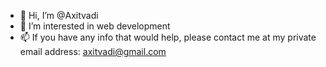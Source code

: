 - 👋 Hi, I’m @Axitvadi
- 👀 I’m interested in web development
- 📫 If you have any info that would help, please contact me at my private email address: axitvadi@gmail.com

<!---
Axitvadi/Axitvadi is a ✨ special ✨ repository because its `README.md` (this file) appears on your GitHub profile.
You can click the Preview link to take a look at your changes.
--->
